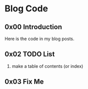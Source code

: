 # Blog Code

## 0x00 Introduction

Here is the code in my blog posts.





## 0x02 TODO List

1. make a table of contents (or index)



## 0x03 Fix Me